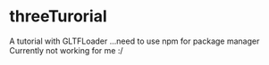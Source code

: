 # threeTurorial
A tutorial with GLTFLoader ...need to use npm for package manager 
Currently not working for me :/
